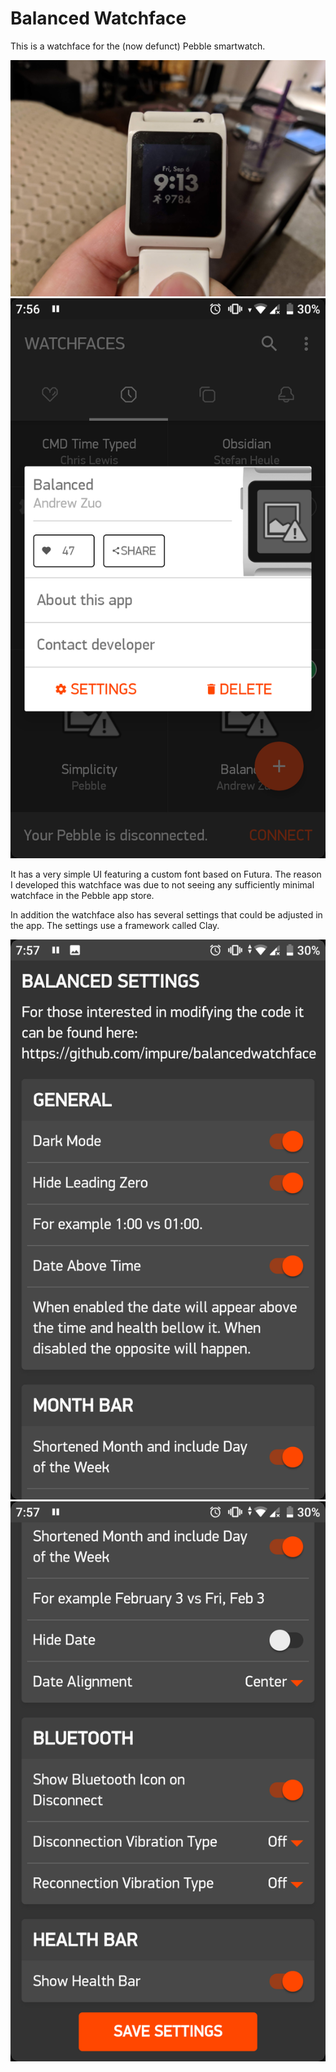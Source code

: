 # Balanced Watchface

This is a watchface for the (now defunct) Pebble smartwatch.

![Image Of The Watchface](Images/MVIMG_20190906_211307.jpg)
![Viewing In Store](Images/Screenshot_20190929-195700.png)

It has a very simple UI featuring a custom font based on Futura. The reason I developed this watchface was due to not seeing any sufficiently minimal watchface in the Pebble app store.

In addition the watchface also has several settings that could be adjusted in the app. The settings use a framework called Clay.

![Watch Settings Top](Images/Screenshot_20190929-195741.png)
![Watch Settings Bottom](Images/Screenshot_20190929-195757.png)